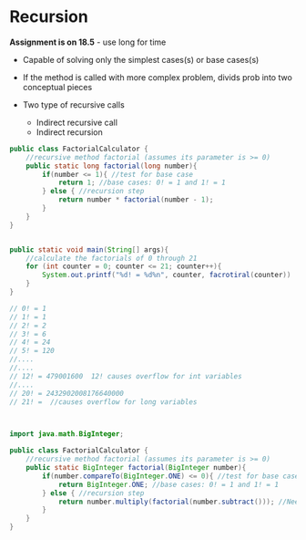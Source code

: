 
# Recursion

**Assignment is on 18.5** - use long for time

- Capable of solving only the simplest cases(s) or base cases(s)
- If the method is called with more complex problem, divids prob into two conceptual pieces


- Two type of recursive calls
    - Indirect recursive call 
    - Indirect recursion


```java
public class FactorialCalculator {
    //recursive method factorial (assumes its parameter is >= 0)
    public static long factorial(long number){
        if(number <= 1){ //test for base case
            return 1; //base cases: 0! = 1 and 1! = 1
        } else { //recursion step
            return number * factorial(number - 1);
        }
    }
}
```

```java 

public static void main(String[] args){
    //calculate the factorials of 0 through 21
    for (int counter = 0; counter <= 21; counter++){
        System.out.printf("%d! = %d%n", counter, facrotiral(counter))
    }
}

// 0! = 1
// 1! = 1
// 2! = 2
// 3! = 6
// 4! = 24
// 5! = 120
//....
//....
// 12! = 479001600  12! causes overflow for int variables
//....
// 20! = 2432902008176640000
// 21! =  //causes overflow for long variables



```


```java

import java.math.BigInteger;

public class FactorialCalculator {
    //recursive method factorial (assumes its parameter is >= 0)
    public static BigInteger factorial(BigInteger number){
        if(number.compareTo(BigInteger.ONE) <= 0){ //test for base case
            return BigInteger.ONE; //base cases: 0! = 1 and 1! = 1
        } else { //recursion step
            return number.multiply(factorial(number.subtract())); //Need to finish writing thigs
        }
    }
}
```




```java



```
